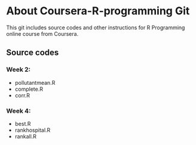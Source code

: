 # About Coursera-R-programming Git
This git includes source codes and other instructions for R Programming online course from Coursera.
## Source codes
### Week 2:
- pollutantmean.R
- complete.R
- corr.R
### Week 4:
- best.R
- rankhospital.R
- rankall.R


